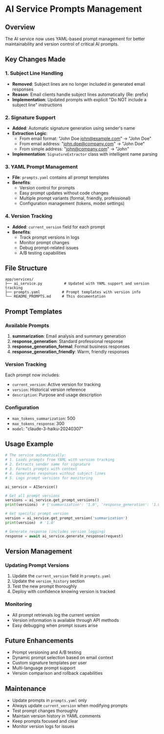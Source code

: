 # AI Service Prompts Management

## Overview
The AI service now uses YAML-based prompt management for better maintainability and version control of critical AI prompts.

## Key Changes Made

### 1. Subject Line Handling
- **Removed**: Subject lines are no longer included in generated email responses
- **Reason**: Email clients handle subject lines automatically (Re: prefix)
- **Implementation**: Updated prompts with explicit "Do NOT include a subject line" instructions

### 2. Signature Support
- **Added**: Automatic signature generation using sender's name
- **Extraction Logic**: 
  - From email format: "John Doe <john@example.com>" → "John Doe"
  - From email address: "john.doe@company.com" → "John Doe"
  - From simple address: "john@company.com" → "John"
- **Implementation**: `SignatureExtractor` class with intelligent name parsing

### 3. YAML Prompt Management
- **File**: `prompts.yaml` contains all prompt templates
- **Benefits**:
  - Version control for prompts
  - Easy prompt updates without code changes
  - Multiple prompt variants (formal, friendly, professional)
  - Configuration management (tokens, model settings)

### 4. Version Tracking
- **Added**: `current_version` field for each prompt
- **Benefits**:
  - Track prompt versions in logs
  - Monitor prompt changes
  - Debug prompt-related issues
  - A/B testing capabilities

## File Structure

```
app/services/
├── ai_service.py          # Updated with YAML support and version tracking
├── prompts.yaml          # Prompt templates with version info
└── README_PROMPTS.md     # This documentation
```

## Prompt Templates

### Available Prompts
1. **summarization**: Email analysis and summary generation
2. **response_generation**: Standard professional response
3. **response_generation_formal**: Formal business responses
4. **response_generation_friendly**: Warm, friendly responses

### Version Tracking
Each prompt now includes:
- `current_version`: Active version for tracking
- `version`: Historical version reference
- `description`: Purpose and usage description

### Configuration
- `max_tokens_summarization`: 500
- `max_tokens_response`: 300
- `model`: "claude-3-haiku-20240307"

## Usage Example

```python
# The service automatically:
# 1. Loads prompts from YAML with version tracking
# 2. Extracts sender name for signature
# 3. Formats prompts with context
# 4. Generates responses without subject lines
# 5. Logs prompt versions for monitoring

ai_service = AIService()

# Get all prompt versions
versions = ai_service.get_prompt_versions()
print(versions)  # {'summarization': '1.0', 'response_generation': '1.0', ...}

# Get specific prompt version
version = ai_service.get_prompt_version('summarization')
print(version)  # '1.0'

# Generate response (includes version logging)
response = await ai_service.generate_response(request)
```

## Version Management

### Updating Prompt Versions
1. Update the `current_version` field in `prompts.yaml`
2. Update the `version_history` section
3. Test the new prompt thoroughly
4. Deploy with confidence knowing version is tracked

### Monitoring
- All prompt retrievals log the current version
- Version information is available through API methods
- Easy debugging when prompt issues arise

## Future Enhancements
- Prompt versioning and A/B testing
- Dynamic prompt selection based on email context
- Custom signature templates per user
- Multi-language prompt support
- Version comparison and rollback capabilities

## Maintenance
- Update prompts in `prompts.yaml` only
- Always update `current_version` when modifying prompts
- Test prompt changes thoroughly
- Maintain version history in YAML comments
- Keep prompts focused and clear
- Monitor version logs for issues
